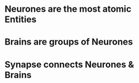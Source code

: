 # Neurones are the most atomic Entities
# Brains are groups of Neurones
# Synapse connects Neurones & Brains
